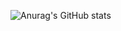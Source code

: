 ![Anurag's GitHub stats](https://github-readme-stats.vercel.app/api?username=FlorensaDimer&show_icons=true&theme=cobalt)
